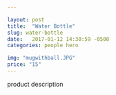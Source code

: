 ```yaml
---

layout: post
title:  "Water Bottle"
slug: water-bottle
date:   2017-01-12 14:30:59 -0500
categories: people hero

img: "mugwithball.JPG"
price: "15"
---
```

product description
